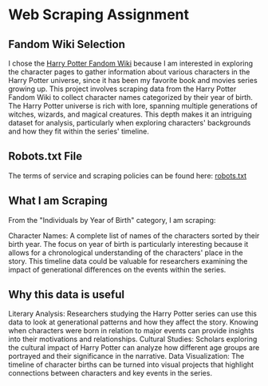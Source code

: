 # Web Scraping Assignment

## Fandom Wiki Selection
I chose the [Harry Potter Fandom Wiki](https://harrypotter.fandom.com) because I am interested in exploring the character pages to gather information about various characters in the Harry Potter universe, since it has been my favorite book and movies series growing up. This project involves scraping data from the Harry Potter Fandom Wiki to collect character names categorized by their year of birth. The Harry Potter universe is rich with lore, spanning multiple generations of witches, wizards, and magical creatures. This depth makes it an intriguing dataset for analysis, particularly when exploring characters' backgrounds and how they fit within the series' timeline.

## Robots.txt File
The terms of service and scraping policies can be found here: [robots.txt](https://harrypotter.fandom.com/robots.txt)

## What I am Scraping
From the "Individuals by Year of Birth" category, I am scraping:

Character Names: A complete list of names of the characters sorted by their birth year.
The focus on year of birth is particularly interesting because it allows for a chronological understanding of the characters' place in the story. This timeline data could be valuable for researchers examining the impact of generational differences on the events within the series.

## Why this data is useful 
Literary Analysis: Researchers studying the Harry Potter series can use this data to look at generational patterns and how they affect the story. Knowing when characters were born in relation to major events can provide insights into their motivations and relationships.
Cultural Studies: Scholars exploring the cultural impact of Harry Potter can analyze how different age groups are portrayed and their significance in the narrative.
Data Visualization: The timeline of character births can be turned into visual projects that highlight connections between characters and key events in the series.
